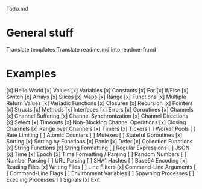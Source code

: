 Todo.md

# General stuff

Translate templates
Translate readme.md into readme-fr.md

# Examples

[x] Hello World
[x] Values
[x] Variables
[x] Constants
[x] For
[x] If/Else
[x] Switch
[x] Arrays
[x] Slices
[x] Maps
[x] Range
[x] Functions
[x] Multiple Return Values
[x] Variadic Functions
[x] Closures
[x] Recursion
[x] Pointers
[x] Structs
[x] Methods
[x] Interfaces
[x] Errors
[x] Goroutines
[x] Channels
[x] Channel Buffering
[x] Channel Synchronization
[x] Channel Directions
[x] Select
[x] Timeouts
[x] Non-Blocking Channel Operations
[x] Closing Channels
[x] Range over Channels
[x] Timers
[x] Tickers
[ ] Worker Pools
[ ] Rate Limiting
[ ] Atomic Counters
[ ] Mutexes
[ ] Stateful Goroutines
[x] Sorting
[x] Sorting by Functions
[x] Panic
[x] Defer
[x] Collection Functions
[x] String Functions
[x] String Formatting
[ ] Regular Expressions
[ ] JSON
[x] Time
[x] Epoch
[x] Time Formatting / Parsing
[ ] Random Numbers
[ ] Number Parsing
[ ] URL Parsing
[ ] SHA1 Hashes
[ ] Base64 Encoding
[x] Reading Files
[x] Writing Files
[ ] Line Filters
[x] Command-Line Arguments
[ ] Command-Line Flags
[ ] Environment Variables
[ ] Spawning Processes
[ ] Exec'ing Processes
[ ] Signals
[x] Exit



